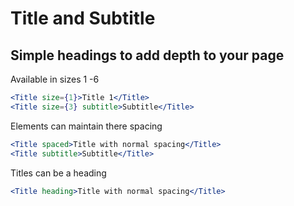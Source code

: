 # Title and Subtitle 
## Simple headings to add depth to your page 

Available in sizes 1 -6
```jsx
<Title size={1}>Title 1</Title>
<Title size={3} subtitle>Subtitle</Title>
```

Elements can maintain there spacing
```jsx
<Title spaced>Title with normal spacing</Title>
<Title subtitle>Subtitle</Title>
```

Titles can be a heading
```jsx
<Title heading>Title with normal spacing</Title>
```
